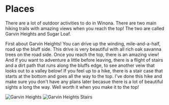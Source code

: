 # Places

  There are a lot of outdoor activities to do in Winona. There are two main hiking trails with amazing views when you reach the top!
The two are called Garvin Heights and Sugar Loaf.

  First about Garvin Heights! You can drive up the winding, mile-and-a-half, road up the bluff side. This drive is very beautiful with all 
rich oak savanna trees on the road side. Once you reach the top, there is an amazing view! And if you want to adventure a little before 
leaving, there is a flight of stairs and a dirt path that runs along the bluffs edge, to see another veiw that looks out to a valley below!
If you feel up to a hike, there is a stair case that starts at the bottom and goes all the way to the top. I've done this hike and make 
sure you don't have any plans later becasue there is a lot of beautiful sights a long the way. Well worth it when you make it to the top!

![Garvin Heights](https://s3.amazonaws.com/visitwinona/wp-content/uploads/2017/01/17053212/Garvin-Heights-Park-Gallery-Image-1024x683.jpg 
"Garvin Heights Lookout")
![Garvin Heights Stairs](https://s3.amazonaws.com/visitwinona/wp-content/uploads/2017/01/17053211/garvin_heights1.jpg " Stairs from top to
bottom of Garvin Heights")
